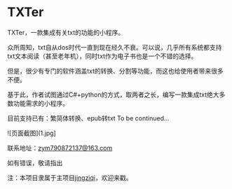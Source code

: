 # TXTer
 
TXTer，一款集成有关txt的功能的小程序。



众所周知，txt自从dos时代一直到现在经久不衰。可以说，几乎所有系统都支持txt文本阅读（甚至老年机），同时txt作为电子书也是一个不错的选择。

但是，很少有专门的软件涵盖txt的转换、分割等功能，而这也给使用者带来很多不便。

基于此，作者试图通过C#+python的方式，取两者之长，编写一款集成txt绝大多数功能需求的小程序。

目前支持已有：繁简体转换、epub转txt
To be continued...

![页面截图](1.jpg]

联系地址：zym790872137@163.com

如有错误，敬请指出

注：本项目隶属于主项目[jingziqi](https://github.com/zymmiwang/jingziqi)，欢迎来戳。